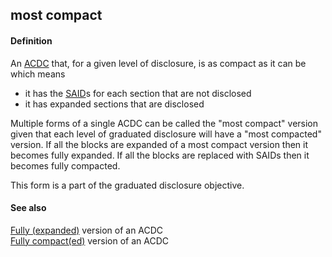 ## most compact

<h4>Definition</h4><p>An <a href="ACDC">ACDC</a> that, for a given level of disclosure, is as compact as it can be which means</p><ul><li>it has the <a href="SAID">SAID</a>s for each section that are not disclosed </li><li>it has expanded sections that are disclosed</li></ul><p>Multiple forms of a single ACDC can be called the &quot;most compact&quot; version given that each level of graduated disclosure will have a &quot;most compacted&quot; version. If all the blocks are expanded of a most compact version then it becomes fully expanded. If all the blocks are replaced with SAIDs then it becomes fully compacted. </p><p>This form is a part of the graduated disclosure objective.</p><h4>See also</h4><p><a href="fully-expanded">Fully (expanded)</a> version of an ACDC<br><a href="fully-compact">Fully compact(ed)</a> version of an ACDC</p>

